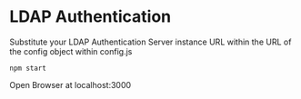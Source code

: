 # LDAP Authentication

Substitute your LDAP Authentication Server instance URL within the URL of the config object within config.js

` npm start `

Open Browser at localhost:3000

